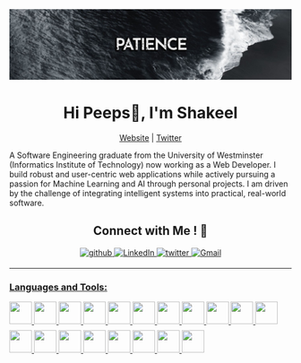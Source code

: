 <img src="/media/patience.jpg">
<h1 align="center">Hi Peeps👋, I'm Shakeel</h1>
<p align="center">
<a href="https://websignature.lk/">Website</a> | <a href="https://x.com/shakeelvazeer">Twitter</a>
</p>


<p>A Software Engineering graduate from the University of Westminster (Informatics Institute of Technology) now working as a Web Developer. I build robust and user-centric web applications while actively pursuing a passion for Machine Learning and AI through personal projects. I am driven by the challenge of integrating intelligent systems into practical, real-world software.</p>

<h2 align="center">Connect with Me ! 🤝</h2> 

<p align="center">
<a href="https://https://github.com/shakeelvazeer" target="_blank">
<img src=https://img.shields.io/badge/github-%2324292e.svg?&style=for-the-badge&logo=github&logoColor=white alt=github style="margin-bottom: 5px;" />
</a>
<a href="https://www.linkedin.com/in/shakeel-vazeer" target="_blank">
<img alt="LinkedIn" src="https://img.shields.io/badge/linkedin%20-%230077B5.svg?&style=for-the-badge&logo=linkedin&logoColor=white"/>
</a>
<a href="https://x.com/shakeelvazeer" target="_blank">
<img src=https://img.shields.io/badge/twitter-%2300acee.svg?&style=for-the-badge&logo=twitter&logoColor=white alt=twitter style="margin-bottom: 5px;" />
</a>
<a href="mailto:m.v.m.shakeel@gmail.com">
<img alt="Gmail" src="https://img.shields.io/badge/Gmail-D14836?style=for-the-badge&logo=gmail&logoColor=white" />
</p> 

----

<h3 align="left">Languages and Tools:</h3>
<p align="left">
  <a href="#">
    <img src="https://cdn.jsdelivr.net/gh/devicons/devicon/icons/html5/html5-original.svg" height="40" width="40" />
  </a>
  <a href="#">
    <img src="https://cdn.jsdelivr.net/gh/devicons/devicon/icons/css3/css3-original.svg" height="40" width="40" />
  </a>
  <a href="#">
    <img src="https://cdn.jsdelivr.net/gh/devicons/devicon/icons/javascript/javascript-original.svg" height="40" width="40" />
  </a>
    <a href="#">
    <img src="https://cdn.jsdelivr.net/gh/devicons/devicon/icons/react/react-original.svg" height="40" width="40" />
  </a>
    <a href="#">
    <img src="https://cdn.jsdelivr.net/gh/devicons/devicon/icons/nodejs/nodejs-original.svg" height="40" width="40"/>
  </a>
  <a href="#">
    <img src="https://cdn.jsdelivr.net/gh/devicons/devicon/icons/git/git-original.svg" height="40" width="40" />
  </a>
      <a href="#">
    <img src="https://cdn.jsdelivr.net/gh/devicons/devicon/icons/github/github-original.svg" height="40" width="40"/>
  </a>
  <a href="#">
    <img src="https://cdn.jsdelivr.net/gh/devicons/devicon/icons/kotlin/kotlin-original.svg" height="40" width="40" />
  </a>
  <a href="#">
    <img src="https://cdn.jsdelivr.net/gh/devicons/devicon/icons/python/python-original.svg" height="40" width="40" />
  </a>
  <a href="#">
    <img src="https://cdn.jsdelivr.net/gh/devicons/devicon/icons/java/java-original.svg" height="40" width="40" />
  </a>
  <a href="#">
    <img src="https://cdn.jsdelivr.net/gh/devicons/devicon/icons/figma/figma-original.svg" height="40" width="40" />
  </a>
    <a href="#">
    <img src="https://cdn.jsdelivr.net/gh/devicons/devicon/icons/materialui/materialui-original.svg" height="40" width="40"/>
  </a>
      <a href="#">
    <img src="https://cdn.jsdelivr.net/gh/devicons/devicon/icons/mysql/mysql-original.svg" height="40" width="40"/>
  </a>
      <a href="#">
    <img src="https://cdn.jsdelivr.net/gh/devicons/devicon/icons/linux/linux-original.svg" height="40" width="40"/>
  </a>
    <a href="#">
    <img src="https://cdn.jsdelivr.net/gh/devicons/devicon/icons/tensorflow/tensorflow-original.svg" height="40" width="40"/>
  </a>
  <a href="#">
    <img src="https://cdn.jsdelivr.net/gh/devicons/devicon/icons/keras/keras-original.svg" height="40" width="40"/>
  </a>
    <a href="#">
    <img src="https://cdn.jsdelivr.net/gh/devicons/devicon/icons/pytorch/pytorch-original.svg" height="40" width="40"/>
  </a>
    <a href="#">
    <img src="https://cdn.jsdelivr.net/gh/devicons/devicon/icons/kotlin/kotlin-original.svg" height="40" width="40"/>
  </a>
  <a href="#">
    <img src="https://cdn.jsdelivr.net/gh/devicons/devicon/icons/dart/dart-original.svg" height="40" width="40"/>
  </a>
  <a href="#">
    <i class="devicon-nextjs-original-wordmark" style="font-size:50px;"></i>      
  </a>
</p>
